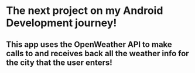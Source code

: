# The next project on my Android Development journey!
## This app uses the OpenWeather API to make calls to and receives back all the weather info for the city that the user enters!
